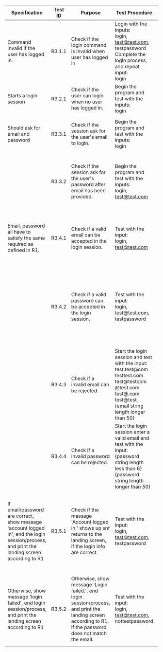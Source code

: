 | Specification                                                                                                                                | Test ID | Purpose                                                                                                                                                     | Test Procedure                                                                                                                                                                    | Expected Result                                                                                                                    |
|----------------------------------------------------------------------------------------------------------------------------------------------|---------|-------------------------------------------------------------------------------------------------------------------------------------------------------------|-----------------------------------------------------------------------------------------------------------------------------------------------------------------------------------|------------------------------------------------------------------------------------------------------------------------------------|
| Command invalid if the user has logged in.                                                                                                   | R3.1.1  | Check if the login command is invalid when user has logged in.                                                                                              | Login with the inputs:<br>login, test@test.com, testpassword<br>Complete the login process, and repeat input:<br>login                                                            | ...<br>Logged in successfully.<br>Invalid command when user is logged in.                                                          |
| Starts a login session                                                                                                                       | R3.2.1  | Check if the user can login when no user has logged in.                                                                                                     | Begin the program and test with the inputs:<br>login                                                                                                                              | Login session starts...                                                                                                            |
| Should ask for email and password                                                                                                            | R3.3.1  | Check if the session ask for the user's email to login.                                                                                                     | Begin the program and test with the inputs:<br>login                                                                                                                              | Login session starts...<br>Please enter your email address:                                                                        |
|                                                                                                                                              | R3.3.2  | Check if the session ask for the user's password after email has been provided.                                                                             | Begin the program and test with the inputs:<br>login, test@test.com                                                                                                               | Login session starts...<br>Please enter your email address:<br>Please enter your password:                                         |
| Email, password all have to satisfy the same required as defined in R1.                                                                      | R3.4.1  | Check if a valid email can be accepted in the login session.                                                                                                | Test with the input:<br>login, test@test.com                                                                                                                                      | Login session starts...<br>Please enter your email address:<br>Please enter your password:                                         |
|                                                                                                                                              | R3.4.2  | Check if a valid password can be accepted in the login session.                                                                                             | Test with the input:<br>login, test@test.com, testpassword                                                                                                                        | Login session starts...<br>Please enter your email address:<br>Please enter your password:<br>Account logged in.<br>[Landing page] |
|                                                                                                                                              | R3.4.3  | Check if a invalid email can be rejected.                                                                                                                   | Start the login session and test with the input:<br>test.test@com<br>testtest.com<br>test@testcom<br>@test.com<br>test@.com<br>test@test.<br>{email string length longer than 50} | Please enter your email address:<br>The email format is incorrect!<br>[Landing page]                                               |
|                                                                                                                                              | R3.4.4  | Check if a invalid password can be rejected.                                                                                                                | Start the login session enter a valid email and test with the input:<br>{password string length less than 6}<br>{password string length longer than 50}                           | Please enter your password:<br>The password format is incorrect!<br>[Landing page]                                                 |
| If email/password are correct, show message 'account logged in', end the login session/process, and print the landing screen according to R1 | R3.5.1  | Check if the massage 'Account logged in.' shows up snf returns to the landing screen, if the login info are correct.                                        | Test with the input:<br>login, test@test.com, testpassword                                                                                                                        | Login session starts...<br>Please enter your email address:<br>Please enter your password:<br>Account logged in.<br>[Landing page] |
| Otherwise, show message 'login failed', end login session/process, and print the landing screen according to R1                              | R3.5.2  | Otherwise, show message 'Login failed.', end login session/process, and print the landing screen according to R1, if the password does not match the email. | Test with the input:<br>login, test@test.com, nottestpassword                                                                                                                     | Login session starts...<br>Please enter your email address:<br>Please enter your password:<br>Login failed.<br>[Landing page]      |
